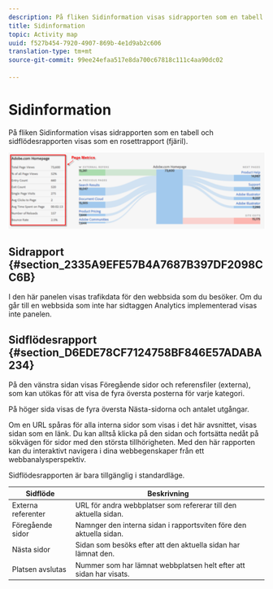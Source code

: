 ```yaml
---
description: På fliken Sidinformation visas sidrapporten som en tabell och sidflödesrapporten visas som en rosettrapport (fjäril).
title: Sidinformation
topic: Activity map
uuid: f527b454-7920-4907-869b-4e1d9ab2c606
translation-type: tm+mt
source-git-commit: 99ee24efaa517e8da700c67818c111c4aa90dc02

---
```



# Sidinformation

På fliken Sidinformation visas sidrapporten som en tabell och sidflödesrapporten visas som en rosettrapport (fjäril).

![](assets/page_flow.png)

## Sidrapport {#section_2335A9EFE57B4A7687B397DF2098CC6B}

I den här panelen visas trafikdata för den webbsida som du besöker. Om du går till en webbsida som inte har sidtaggen Analytics implementerad visas inte panelen.

## Sidflödesrapport {#section_D6EDE78CF7124758BF846E57ADABA234}

På den vänstra sidan visas Föregående sidor och referensfiler (externa), som kan utökas för att visa de fyra översta posterna för varje kategori.

På höger sida visas de fyra översta Nästa-sidorna och antalet utgångar.

Om en URL spåras för alla interna sidor som visas i det här avsnittet, visas sidan som en länk. Du kan alltså klicka på den sidan och fortsätta nedåt på sökvägen för sidor med den största tillhörigheten. Med den här rapporten kan du interaktivt navigera i dina webbegenskaper från ett webbanalysperspektiv.

Sidflödesrapporten är bara tillgänglig i standardläge.

| **Sidflöde** | **Beskrivning** |
|---|---|
| Externa referenter | URL för andra webbplatser som refererar till den aktuella sidan. |
| Föregående sidor | Namnger den interna sidan i rapportsviten före den aktuella sidan. |
| Nästa sidor | Sidan som besöks efter att den aktuella sidan har lämnat den. |
| Platsen avslutas | Nummer som har lämnat webbplatsen helt efter att sidan har visats. |

